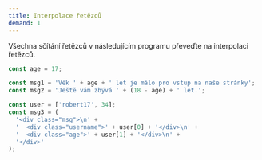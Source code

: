 ```yaml
---
title: Interpolace řetězců
demand: 1
---
```


Všechna sčítání řetězců v následujícím programu převeďte na interpolaci řetězců.

<!-- prettier-ignore -->
```js
const age = 17;

const msg1 = 'Věk ' + age + ' let je málo pro vstup na naše stránky';
const msg2 = 'Ještě vám zbývá ' + (18 - age) + ' let.';

const user = ['robert17', 34];
const msg3 = (
  '<div class="msg">\n' + 
  '  <div class="username">' + user[0] + '</div>\n' + 
  '  <div class="age">' + user[1] + '</div>\n' + 
  '</div>'
);
```
